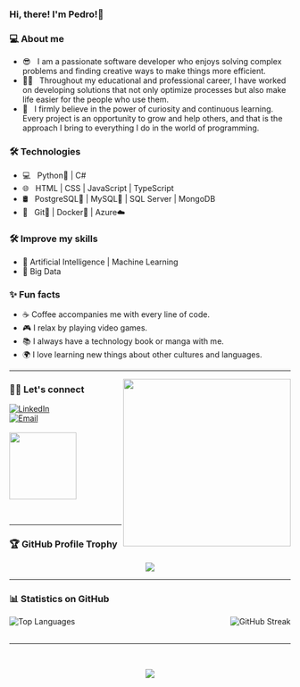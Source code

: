 ### Hi, there! I'm Pedro!👋

<h3> 💻 About me </h3>

- 😎 &nbsp; I am a passionate software developer who enjoys solving complex problems and finding creative ways to make things more efficient.
- 🧑‍💻 &nbsp; Throughout my educational and professional career, I have worked on developing solutions that not only optimize processes but also make life easier for the people who use them.
- 🚀 &nbsp; I firmly believe in the power of curiosity and continuous learning. Every project is an opportunity to grow and help others, and that is the approach I bring to everything I do in the world of programming.

<h3> 🛠 Technologies </h3>

- 💻 &nbsp; Python🐍 | C#
- 🌐 &nbsp; HTML | CSS | JavaScript | TypeScript
- 🛢 &nbsp; PostgreSQL🐘 | MySQL🐬 | SQL Server | MongoDB
- 🔧 &nbsp; Git🔶 | Docker🐳 | Azure☁️

<h3>🛠 Improve my skills</h3>

- 🤖 Artificial Intelligence | Machine Learning
- 💽 Big Data

<h3> ✨ Fun facts </h3>

- ☕ Coffee accompanies me with every line of code.
- 🎮 I relax by playing video games.
- 📚 I always have a technology book or manga with me.
- 🌍 I love learning new things about other cultures and languages.

---

<img align='right' src="https://media.giphy.com/media/qgQUggAC3Pfv687qPC/giphy.gif" width="300" align="right">

<h3> 🤝🏻 Let's connect </h3>
<p>
  <a href="https://www.linkedin.com/in/pedro-rizquez/"><img alt="LinkedIn" src="https://img.shields.io/badge/LinkedIn-Pedro%20Rizquez-blue?style=flat-square&logo=linkedin"></a> 
  <br> 
  <a href="mailto:pedro.rizquez.94@hotmail.com"><img alt="Email" src="https://img.shields.io/badge/Email-Pedro Rizquez-blue?style=flat-square&logo=gmail"></a> 
  <br><br> 
  <img src="https://cdn.dribbble.com/users/420183/screenshots/2875637/octocat_github.gif" width="120">
</p>

<br>

---

<h3> 🏆 GitHub Profile Trophy </h3>
<p align="center">
  <img src="https://github-profile-trophy.vercel.app/?username=rizquez&theme=darkhub&no-frame=true&row=1&column=6" />
</p>

---

<h3> 📊 Statistics on GitHub </h3>
<p align="center">
<img src="https://github-readme-stats.vercel.app/api/top-langs/?username=rizquez&theme=dark&hide_progress=true&hide_border=false&include_all_commits=true&count_private=true&layout=compact" alt="Top Languages" align="left"/>
  <img src="https://github-readme-streak-stats.herokuapp.com/?user=rizquez&theme=dark&hide_border=true" alt="GitHub Streak" align="right"/>
</p>

<br clear="both"/>
<br/>

---

<br/>

<p align="center">
  <a href="https://rizquez.netlify.app/" target="_blank">
    <img src="https://img.shields.io/badge/🌍%20Visit%20my%20portfolio-blue?style=for-the-badge" />
  </a>
</p>
